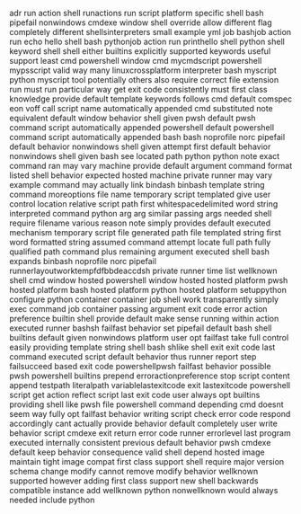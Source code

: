 adr run action shell runactions run script platform specific shell bash pipefail nonwindows cmdexe window shell override allow different flag completely different shellsinterpreters small example yml job bashjob action run echo hello shell bash pythonjob action run printhello shell python shell keyword shell shell either builtins explicitly supported keywords useful support least cmd powershell window cmd mycmdscript powershell mypsscript valid way many linuxcrossplatform interpreter bash myscript python myscript tool potentially others also require correct file extension run must run particular way get exit code consistently must first class knowledge provide default template keywords follows cmd default comspec eon voff call script name automatically appended cmd substituted note equivalent default window behavior shell given pwsh default pwsh command script automatically appended powershell default powershell command script automatically appended bash bash noprofile norc pipefail default behavior nonwindows shell given attempt first default behavior nonwindows shell given bash see located path python python note exact command ran may vary machine provide default argument command format listed shell behavior expected hosted machine private runner may vary example command may actually link bindash binbash template string command moreoptions file name temporary script templated give user control location relative script path first whitespacedelimited word string interpreted command python arg arg similar passing args needed shell require filename various reason note simply provides default executed mechanism temporary script file generated path file templated string first word formatted string assumed command attempt locate full path fully qualified path command plus remaining argument executed shell bash expands binbash noprofile norc pipefail runnerlayoutworktempfdfbbdeaccdsh private runner time list wellknown shell cmd window hosted powershell window hosted hosted platform pwsh hosted platform bash hosted platform python hosted platform setuppython configure python container container job shell work transparently simply exec command job container passing argument exit code error action preference builtin shell provide default make sense running within action executed runner bashsh failfast behavior set pipefail default bash shell builtins default given nonwindows platform user opt failfast take full control easily providing template string shell bash shlike shell exit exit code last command executed script default behavior thus runner report step failsucceed based exit code powershellpwsh failfast behavior possible pwsh powershell builtins prepend erroractionpreference stop script content append testpath literalpath variablelastexitcode exit lastexitcode powershell script get action reflect script last exit code user always opt builtins providing shell like pwsh file powershell command depending cmd doesnt seem way fully opt failfast behavior writing script check error code respond accordingly cant actually provide behavior default completely user write behavior script cmdexe exit return error code runner errorlevel last program executed internally consistent previous default behavior pwsh cmdexe default keep behavior consequence valid shell depend hosted image maintain tight image compat first class support shell require major version schema change modify cannot remove modify behavior wellknown supported however adding first class support new shell backwards compatible instance add wellknown python nonwellknown would always needed include python